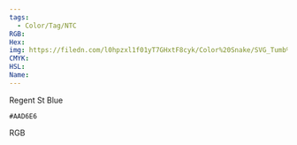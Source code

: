 ```yaml
---
tags:
  - Color/Tag/NTC
RGB:
Hex:
img: https://filedn.com/l0hpzxl1f01yT7GHxtF8cyk/Color%20Snake/SVG_Tumb%20Mass%20No%20Name/AAD6E6.svg
CMYK:
HSL:
Name:
---
```

Regent St Blue
```palette
#AAD6E6
```
RGB
